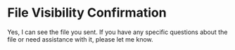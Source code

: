 # File Visibility Confirmation

Yes, I can see the file you sent. If you have any specific questions about the file or need assistance with it, please let me know.

